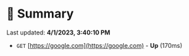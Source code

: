 # 📖 Summary
Last updated: **4/1/2023, 3:40:10 PM**

- `GET` [https://google.com](https://google.com) - **Up** (170ms)
